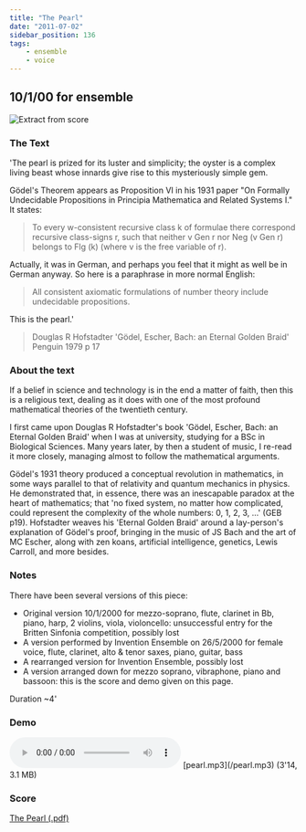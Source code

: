 ```yaml
---
title: "The Pearl"
date: "2011-07-02"
sidebar_position: 136
tags:
    - ensemble
    - voice
---
```

## 10/1/00 for ensemble

![Extract from score](/img/pearlp.png "The Pearl")

### The Text

'The pearl is prized for its luster and simplicity; the oyster is a complex living beast whose innards give rise to this mysteriously simple gem.

Gödel's Theorem appears as Proposition VI in his 1931 paper "On Formally Undecidable Propositions in Principia Mathematica and Related Systems I." It states:

> To every w-consistent recursive class k of formulae there correspond recursive class-signs r, such that neither v Gen r nor Neg (v Gen r) belongs to Flg (k) (where v is the free variable of r).

Actually, it was in German, and perhaps you feel that it might as well be in German anyway. So here is a paraphrase in more normal English:

> All consistent axiomatic formulations of number theory include undecidable propositions.

This is the pearl.'

> Douglas R Hofstadter 'Gödel, Escher, Bach: an Eternal Golden Braid' Penguin 1979 p 17

### About the text

If a belief in science and technology is in the end a matter of faith, then this is a religious text, dealing as it does with one of the most profound mathematical theories of the twentieth century.

I first came upon Douglas R Hofstadter's book 'Gödel, Escher, Bach: an Eternal Golden Braid' when I was at university, studying for a BSc in Biological Sciences. Many years later, by then a student of music, I re-read it more closely, managing almost to follow the mathematical arguments.

Gödel's 1931 theory produced a conceptual revolution in mathematics, in some ways parallel to that of relativity and quantum mechanics in physics. He demonstrated that, in essence, there was an inescapable paradox at the heart of mathematics; that 'no fixed system, no matter how complicated, could represent the complexity of the whole numbers: 0, 1, 2, 3, ...' (GEB p19). Hofstadter weaves his 'Eternal Golden Braid' around a lay-person's explanation of Gödel's proof, bringing in the music of JS Bach and the art of MC Escher, along with zen koans, artificial intelligence, genetics, Lewis Carroll, and more besides.

### Notes

There have been several versions of this piece:

- Original version 10/1/2000 for mezzo-soprano, flute, clarinet in Bb, piano, harp, 2 violins, viola, violoncello: unsuccessful entry for the Britten Sinfonia competition, possibly lost
- A version performed by Invention Ensemble on 26/5/2000 for female voice, flute, clarinet, alto & tenor saxes, piano, guitar, bass
- A rearranged version for Invention Ensemble, possibly lost
- A version arranged down for mezzo soprano, vibraphone, piano and bassoon: this is the score and demo given on this page.

Duration ~4'

### Demo

<audio controls>
  <source src="/pearl.mp3"/>
</audio>
[pearl.mp3](/pearl.mp3) (3'14, 3.1 MB)

### Score

[The Pearl (.pdf)](pathname:///catalog/pearlp.pdf)
